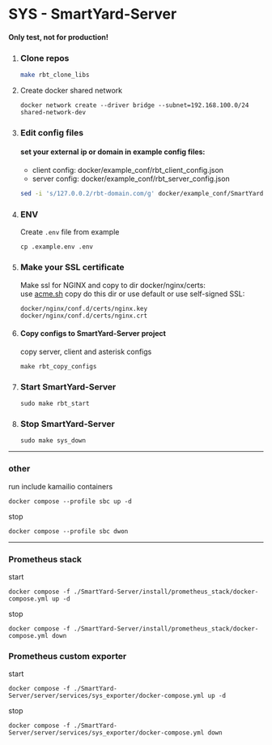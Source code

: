 # SYS - SmartYard-Server
#### Only test, not for production!
1. ### Clone repos 
    ```bash
    make rbt_clone_libs
    ```
2. Create docker shared network
   ```shell
   docker network create --driver bridge --subnet=192.168.100.0/24 shared-network-dev 
   ```

3. ### Edit config files
    #### set your external ip or domain in example config files:
    - client config: docker/example_conf/rbt_client_config.json
    - server config: docker/example_conf/rbt_server_config.json

    ```bash
    sed -i 's/127.0.0.2/rbt-domain.com/g' docker/example_conf/SmartYard-Server_*.json
    ```
4. ### ENV
   Create `.env` file from example
   ```shell
   cp .example.env .env
   ```

5. ### Make your SSL certificate
    Make ssl for NGINX and copy to dir docker/nginx/certs:  
    use [acme.sh](https://github.com/acmesh-official/acme.sh)
    copy do this dir or use default or use self-signed SSL:
   ````
   docker/nginx/conf.d/certs/nginx.key
   docker/nginx/conf.d/certs/nginx.crt
   ````

6. #### Copy configs to SmartYard-Server project
    copy server, client and asterisk configs
    ```shell
    make rbt_copy_configs
    ```

7. ### Start SmartYard-Server
    ```shell
    sudo make rbt_start
    ```

8. ### Stop SmartYard-Server
    ```shell
    sudo make sys_down
    ``` 
---
### other
run include kamailio containers
```shell
docker compose --profile sbc up -d 
```
stop
```shell
docker compose --profile sbc dwon
```

---
### Prometheus stack
start
```shell
docker compose -f ./SmartYard-Server/install/prometheus_stack/docker-compose.yml up -d
```
stop
```shell
docker compose -f ./SmartYard-Server/install/prometheus_stack/docker-compose.yml down
```
### Prometheus custom exporter
start
```shell
docker compose -f ./SmartYard-Server/server/services/sys_exporter/docker-compose.yml up -d
```
stop
```shell
docker compose -f ./SmartYard-Server/server/services/sys_exporter/docker-compose.yml down
```
